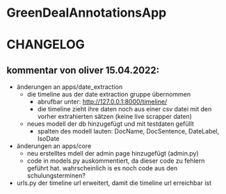 # GreenDealAnnotationsApp

# CHANGELOG
## kommentar von oliver 15.04.2022:
- änderungen an apps/date_extraction
    - die timeline aus der date extraction gruppe übernommen
        - abrufbar unter: http://127.0.0.1:8000/timeline/
        - die timeline zieht ihre daten noch aus einer csv datei mit den vorher extrahierten sätzen (keine live scrapper daten)
    - neues modell der db hinzugefügt und mit testdaten gefüllt
        - spalten des modell lauten: DocName, DocSentence, DateLabel, IsoDate
- änderungen an apps/core
    - neu erstelltes mdell der admin page hinzugefügt (admin.py)
    - code in models.py auskommentiert, da dieser code zu fehlern geführt hat. wahrscheinlich is es noch code aus den schulungsterminen?
- urls.py der timeline url erweitert, damit die timeline url erreichbar ist
